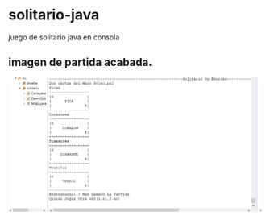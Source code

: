 # solitario-java
juego de solitario java en consola

## imagen de partida acabada.
![partida acabada](/partidaAcabada.png)
